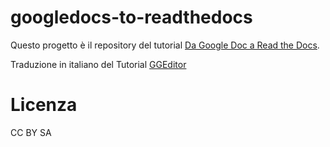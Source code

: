 # googledocs-to-readthedocs

Questo progetto è il repository del tutorial [Da Google Doc a Read the Docs](http://googledocs.readthedocs.io/it/latest/).

Traduzione in italiano del Tutorial [GGEditor](http://ggeditor.readthedocs.io)


# Licenza

CC BY SA
